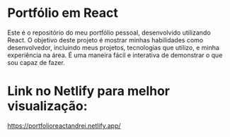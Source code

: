 # Portfólio em React
Este é o repositório do meu portfólio pessoal, desenvolvido utilizando React. O objetivo deste projeto é mostrar minhas habilidades como desenvolvedor, incluindo meus projetos, tecnologias que utilizo, e minha experiência na área. É uma maneira fácil e interativa de demonstrar o que sou capaz de fazer.

# Link no Netlify para melhor visualização:
https://portfolioreactandrei.netlify.app/
